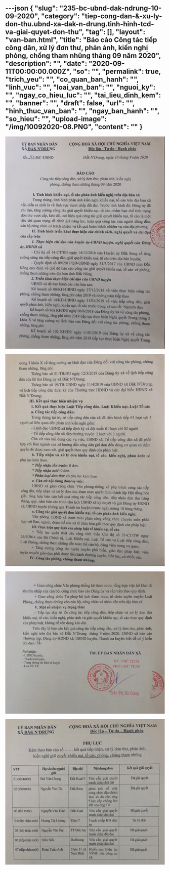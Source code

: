 ---json
{
    "slug": "235-bc-ubnd-dak-ndrung-10-09-2020",
    "category": "tiep-cong-dan-&-xu-ly-don-thu.ubnd-xa-dak-n-drung.tinh-hinh-tcd-va-giai-quyet-don-thu",
    "tag": [],
    "layout": "van-ban.html",
    "title": "Báo cáo Công tác tiếp công dân, xử lý đơn thư, phản ánh, kiến nghị phòng, chống tham nhũng tháng 09 năm 2020",
    "description": "",
    "date": "2020-09-11T00:00:00.000Z",
    "so": "",
    "permalink": true,
    "trich_yeu": "",
    "co_quan_ban_hanh": "",
    "linh_vuc": "",
    "loai_van_ban": "",
    "nguoi_ky": "",
    "ngay_co_hieu_luc": "",
    "tai_lieu_dinh_kem": "",
    "banner": "",
    "draft": false,
    "url": "",
    "hinh_thuc_van_ban": "",
    "ngay_ban_hanh": "",
    "so_hieu": "",
    "upload-image": "/img/10092020-08.PNG",
    "__content__": ""
}
---
<p><img alt="" src="/img/10092020-05.PNG" /></p>

<p><img alt="" src="/img/10092020-06.PNG" /></p>

<p><img alt="" src="/img/10092020-07.PNG" /></p>

<p><img alt="" src="/img/10092020-08.PNG" /></p>
